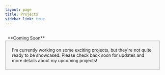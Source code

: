 ```yaml
---
layout: page
title: Projects
sidebar_link: true
---
```

<br>    
&nbsp; **Coming Soon**

<html lang="en">
<head>
    <meta charset="UTF-8">
    <meta name="viewport" content="width=device-width, initial-scale=1.0">
    <style>
        .message-box {
            border: 2px solid #ccc;
            padding: 20px;
            background-color: #f5f5f5;
        }
    </style>
    <title>Projects</title>
</head>
<body>
    <div class="message-box">
        I'm currently working on some exciting projects, but they're not quite ready to be showcased. Please check back soon for updates and more details about my upcoming projects!
    </div>
</body>
</html>

